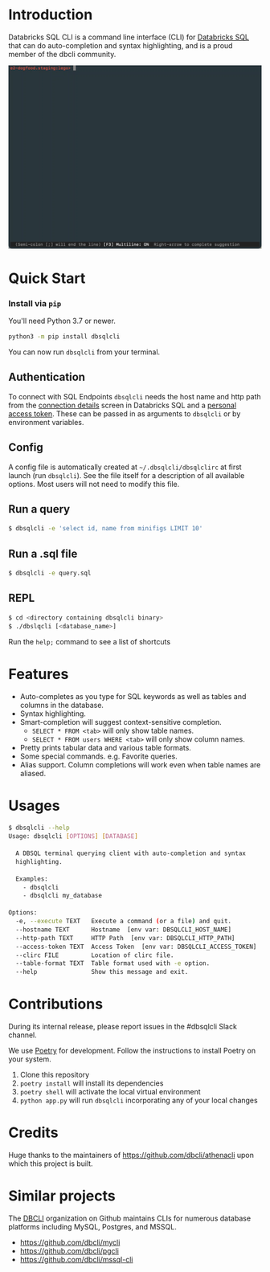 # Introduction

Databricks SQL CLI is a command line interface (CLI) for [Databricks SQL](https://databricks.com/product/databricks-sql) that can do auto-completion and syntax highlighting, and is a proud member of the dbcli community.

![](./dbsqlcli-demo.gif)

# Quick Start

### Install via `pip`

You'll need Python 3.7 or newer.

```bash
python3 -m pip install dbsqlcli
```

You can now run `dbsqlcli` from your terminal.

## Authentication

To connect with SQL Endpoints `dbsqlcli` needs the host name and http path from the [connection details](https://docs.databricks.com/integrations/bi/jdbc-odbc-bi.html#get-connection-details-for-a-sql-endpoint) screen in Databricks SQL and a [personal access token](https://docs.databricks.com/dev-tools/api/latest/authentication.html#token-management). These can be passed in as arguments to `dbsqlcli` or by environment variables.

## Config

A config file is automatically created at `~/.dbsqlcli/dbsqlclirc` at first launch (run `dbsqlcli`). See the file itself for a description of all available options. Most users will not need to modify this file.


## Run a query

``` bash
$ dbsqlcli -e 'select id, name from minifigs LIMIT 10'
```

## Run a .sql file

```bash
$ dbsqlcli -e query.sql
```

## REPL

``` bash
$ cd <directory containing dbsqlcli binary>
$ ./dbslqcli [<database_name>]
```

Run the `help;` command to see a list of shortcuts

# Features

- Auto-completes as you type for SQL keywords as well as tables and columns in the database.
- Syntax highlighting.
- Smart-completion will suggest context-sensitive completion.
    - `SELECT * FROM <tab>` will only show table names.
    - `SELECT * FROM users WHERE <tab>` will only show column names.
- Pretty prints tabular data and various table formats.
- Some special commands. e.g. Favorite queries.
- Alias support. Column completions will work even when table names are aliased.

# Usages

```bash
$ dbsqlcli --help
Usage: dbsqlcli [OPTIONS] [DATABASE]

  A DBSQL terminal querying client with auto-completion and syntax
  highlighting.

  Examples:
    - dbsqlcli
    - dbsqlcli my_database

Options:
  -e, --execute TEXT   Execute a command (or a file) and quit.
  --hostname TEXT      Hostname  [env var: DBSQLCLI_HOST_NAME]
  --http-path TEXT     HTTP Path  [env var: DBSQLCLI_HTTP_PATH]
  --access-token TEXT  Access Token  [env var: DBSQLCLI_ACCESS_TOKEN]
  --clirc FILE         Location of clirc file.
  --table-format TEXT  Table format used with -e option.
  --help               Show this message and exit.
```


# Contributions

During its internal release, please report issues in the #dbsqlcli Slack channel.

We use [Poetry](https://python-poetry.org/docs/) for development. Follow the instructions to install Poetry on your system. 

1. Clone this repository
2. `poetry install` will install its dependencies
3. `poetry shell` will activate the local virtual environment
4. `python app.py` will run `dbsqlcli` incorporating any of your local changes

# Credits

Huge thanks to the maintainers of https://github.com/dbcli/athenacli upon which this project is built.

# Similar projects

The [DBCLI](https://github.com/dbcli) organization on Github maintains CLIs for numerous database platforms including MySQL, Postgres, and MSSQL. 

- https://github.com/dbcli/mycli
- https://github.com/dbcli/pgcli
- https://github.com/dbcli/mssql-cli

